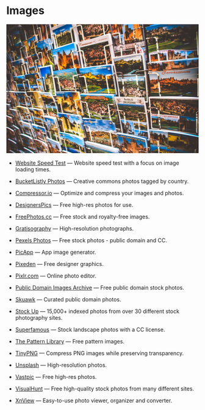 # Images

![images](../../images/images.jpg)

- [Website Speed Test](https://webspeedtest.cloudinary.com) — Website speed test with a focus on image loading times.

- [BucketListly Photos](https://photos.bucketlistly.com) — Creative commons photos tagged by country.

- [Compressor.io](https://compressor.io) — Optimize and compress your images and photos.

- [DesignersPics](http://www.designerspics.com) — Free high-res photos for use.

- [FreePhotos.cc](https://freephotos.cc) — Free stock and royalty-free images.

- [Gratisography](https://www.gratisography.com) — High-resolution photographs.

- [Pexels Photos](https://www.pexels.com) — Free stock photos - public domain and CC.

- [PicApp](http://picapp.net) — App image generator.

- [Pixeden](https://www.pixeden.com/free-graphics) — Free designer graphics.

- [Pixlr.com](https://pixlr.com) — Online photo editor.

- [Public Domain Images Archive](http://publicdomainarchive.com) — Free public domain stock photos.

- [Skuawk](http://skuawk.com) — Curated public domain photos.

- [Stock Up](https://www.sitebuilderreport.com/stock-up) — 15,000+ indexed photos from over 30 different stock photography sites.

- [Superfamous](https://images.superfamous.com) — Stock landscape photos with a CC license.

- [The Pattern Library](http://thepatternlibrary.com) — Free pattern images.

- [TinyPNG](https://tinypng.com) — Compress PNG images while preserving transparency.

- [Unsplash](https://unsplash.com) — High-resolution photos.

- [Vastpic](http://vastpic.com) — Free high-res photos.

- [VisualHunt](https://visualhunt.com) — Free high-quality stock photos from many different sites.

- [XnView](https://www.xnview.com) — Easy-to-use photo viewer, organizer and converter.
